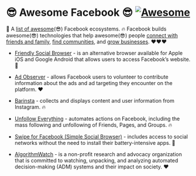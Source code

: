 


# 😎 Awesome Facebook 😎 [![Awesome](https://awesome.re/badge-flat.svg)](https://awesome.re)

🚀 A
[list of awesome](https://github.com/sindresorhus/awesome/blob/main/awesome.md)(😎)
Facebook ecosystems. 🔥 Facebook builds awesome(😎) technologies that help awesome(😎) people
[connect with friends and family](https://firebot-prod-media.s3.amazonaws.com/email-attachments/9ceab4da-d016-4524-bffc-87519d5e2cce/Barinsta_-_C26D.pdf),
[find communities](https://github.com/austinhuang0131/austinhuang0131/issues/2),
and
[grow businesses](https://austinhuang.me/barinsta.html).
❤️❤️❤️

- [Friendly Social Browser](https://github.com/awesome-letters-from-facebook/awesome-letters-from-facebook#friendly-social-browser) -
  is an alternative browser available for Apple iOS and Google Android that allows users to access Facebook’s website. 🚀

- [Ad Observer](https://github.com/awesome-letters-from-facebook/awesome-letters-from-facebook#ad-observer) -
  allows Facebook users to volunteer to contribute information about the ads and ad targeting they encounter on the platform. ❤️

- [Barinsta](https://github.com/awesome-letters-from-facebook/awesome-letters-from-facebook#barinsta) -
  collects and displays content and user information from Instagram. 🔥

- [Unfollow Everything](https://github.com/awesome-letters-from-facebook/awesome-letters-from-facebook#unfollow-everything) -
  automates actions on Facebook, including the mass following and unfollowing of Friends, Pages, and Groups. 🔥

- [Swipe for Facebook (Simple Social Browser)](https://github.com/awesome-letters-from-facebook/awesome-letters-from-facebook#swipe-for-facebook-and-simple-social-browser) -
  includes access to social networks without the need to install their battery-intensive apps. 🚀

- [AlgorithmWatch](https://github.com/awesome-letters-from-facebook/awesome-letters-from-facebook#algorithmwatch) -
  is a non-profit research and advocacy organization that is committed to watching, unpacking, and analyzing automated decision-making (ADM) systems and their impact on society. ❤️
